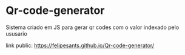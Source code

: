 # Qr-code-generator
 Sistema criado em JS para gerar qr codes com o valor indexado pelo ususario

link public: https://felipesants.github.io/Qr-code-generator/
